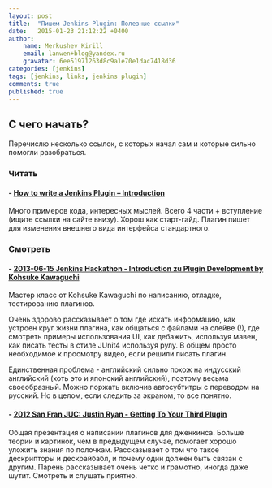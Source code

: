 ```yaml
---
layout: post
title:  "Пишем Jenkins Plugin: Полезные ссылки"
date:   2015-01-23 21:12:22 +0400
author:
    name: Merkushev Kirill
    email: lanwen+blog@yandex.ru
    gravatar: 6ee51971263d8c9a1e70e1dac7418d36
categories: [jenkins]
tags: [jenkins, links, jenkins plugin]
comments: true
published: true
---
```


## С чего начать?

Перечислю несколько ссылок, с которых начал сам и которые сильно помогли разобраться.

### Читать

#### - [How to write a Jenkins Plugin – Introduction](https://cleantestcode.wordpress.com/2013/11/03/how-to-write-a-jenkins-plugin-introduction/) 

Много примеров кода, интересных мыслей. Всего 4 части + вступление (ищите ссылки на сайте внизу). Хорош как старт-гайд. 
Плагин пишет для изменения внешнего вида интерфейса стандартного.

 
### Смотреть

#### - [2013-06-15 Jenkins Hackathon - Introduction zu Plugin Development by Kohsuke Kawaguchi](http://www.youtube.com/watch?v=PBUkCQ7LW4c)

Мастер класс от Kohsuke Kawaguchi по написанию, отладке, тестированию плагинов.

Очень здорово рассказывает о том где искать информацию, как устроен круг жизни плагина, как общаться с файлами на слейве (!), 
где смотреть примеры использования UI, как дебажить, используя мавен, как писать тесты в стиле JUnit4 используя рулу. 
В общем просто необходимое к просмотру видео, если решили писать плагин.

Единственная проблема - английский сильно похож на индусский английский (хоть это и японский английский), поэтому весьма своеобразный. 
Можно поржать включив автосубтитры с переводом на русский. Но в целом, если следить за экраном, то все понятно.

#### - [2012 San Fran JUC: Justin Ryan - Getting To Your Third Plugin](http://www.youtube.com/watch?v=bmm06tnZuyY) 

Общая презентация о написании плагинов для дженкинса. 
Больше теории и картинок, чем в предыдущем случае, помогает хорошо уложить знания по полочкам. 
Рассказывает о том что такое дескрипторы и дескрайбабл, и почему один должен быть связан с другим. 
Парень рассказывает очень четко и грамотно, иногда даже шутит. Смотреть и слушать приятно.